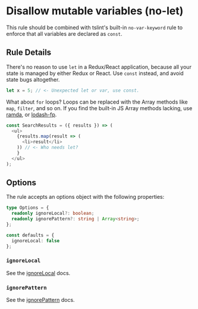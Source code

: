 # Disallow mutable variables (no-let)

This rule should be combined with tslint's built-in `no-var-keyword` rule to enforce that all variables are declared as `const`.

## Rule Details

There's no reason to use `let` in a Redux/React application, because all your state is managed by either Redux or React. Use `const` instead, and avoid state bugs altogether.

```typescript
let x = 5; // <- Unexpected let or var, use const.
```

What about `for` loops? Loops can be replaced with the Array methods like `map`, `filter`, and so on. If you find the built-in JS Array methods lacking, use [ramda](http://ramdajs.com/), or [lodash-fp](https://github.com/lodash/lodash/wiki/FP-Guide).

```typescript
const SearchResults = ({ results }) => (
  <ul>
    {results.map(result => (
      <li>result</li>
    )) // <- Who needs let?
    }
  </ul>
);
```

## Options

The rule accepts an options object with the following properties:

```typescript
type Options = {
  readonly ignoreLocal?: boolean;
  readonly ignorePattern?: string | Array<string>;
};

const defaults = {
  ignoreLocal: false
};
```

### `ignoreLocal`

See the [ignoreLocal](./options-ignore-local.md) docs.

### `ignorePattern`

See the [ignorePattern](./options-ignore-pattern.md) docs.
